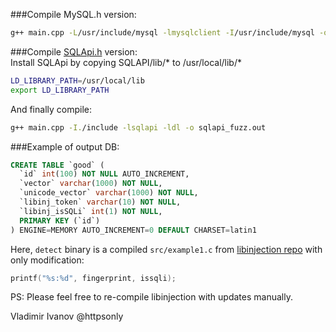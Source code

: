###Compile MySQL.h version:  
```bash
g++ main.cpp -L/usr/include/mysql -lmysqlclient -I/usr/include/mysql -o mysql_fuzz.out 
```

###Compile [SQLApi.h](http://www.sqlapi.com/Download/index.html) version:    
Install SQLApi by copying SQLAPI/lib/* to /usr/local/lib/*  
```bash
LD_LIBRARY_PATH=/usr/local/lib
export LD_LIBRARY_PATH
```
And finally compile:  
```bash
g++ main.cpp -I./include -lsqlapi -ldl -o sqlapi_fuzz.out 
```

###Example of output DB:
```sql
CREATE TABLE `good` (
  `id` int(100) NOT NULL AUTO_INCREMENT,
  `vector` varchar(1000) NOT NULL,
  `unicode_vector` varchar(1000) NOT NULL,
  `libinj_token` varchar(10) NOT NULL,
  `libinj_isSQLi` int(1) NOT NULL,
  PRIMARY KEY (`id`)
) ENGINE=MEMORY AUTO_INCREMENT=0 DEFAULT CHARSET=latin1
```

Here, `detect` binary is a compiled `src/example1.c` from [libinjection repo](https://github.com/client9/libinjection) with only modification:
```c++
printf("%s:%d", fingerprint, issqli);
```
PS: Please feel free to re-compile libinjection with updates manually.

Vladimir Ivanov @httpsonly
